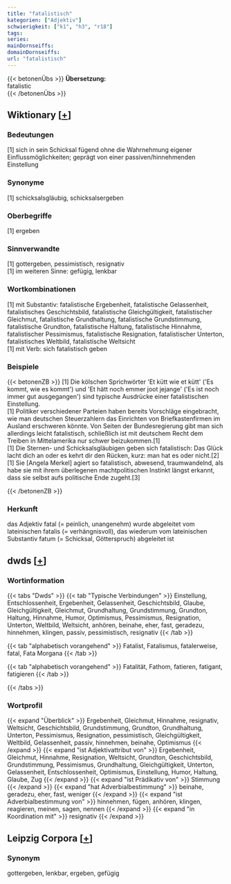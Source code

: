 ```yaml
---
title: "fatalistisch"
kategorien: ["Adjektiv"]
schwierigkeit: ["k1", "h3", "r18"]
tags:
series:
mainDornseiffs:
domainDornseiffs:
url: "fatalistisch"
---
```


{{< betonenÜbs >}}
**Übersetzung:**  
fatalistic  
{{< /betonenÜbs >}}

## Wiktionary [[+](https://de.wiktionary.org/wiki/fatalistisch)]

### Bedeutungen
[1] sich in sein Schicksal fügend ohne die Wahrnehmung eigener Einflussmöglichkeiten; geprägt von einer passiven/hinnehmenden Einstellung  

### Synonyme
[1] schicksalsgläubig, schicksalsergeben  

### Oberbegriffe
[1] ergeben  

### Sinnverwandte
[1] gottergeben, pessimistisch, resignativ  
[1] im weiteren Sinne: gefügig, lenkbar  

### Wortkombinationen
[1] mit Substantiv: fatalistische Ergebenheit, fatalistische Gelassenheit, fatalistisches Geschichtsbild, fatalistische Gleichgültigkeit, fatalistischer Gleichmut, fatalistische Grundhaltung, fatalistische Grundstimmung, fatalistische Grundton, fatalistische Haltung, fatalistische Hinnahme, fatalistischer Pessimismus, fatalistische Resignation, fatalistischer Unterton, fatalistisches Weltbild, fatalistische Weltsicht  
[1] mit Verb: sich fatalistisch geben  

### Beispiele
{{< betonenZB >}}
[1] Die kölschen Sprichwörter 'Et kütt wie et kütt' ('Es kommt, wie es kommt') und 'Et hätt noch emmer joot jejange' ('Es ist noch immer gut ausgegangen') sind typische Ausdrücke einer fatalistischen Einstellung.  
[1] Politiker verschiedener Parteien haben bereits Vorschläge eingebracht, wie man deutschen Steuerzahlern das Einrichten von Briefkastenfirmen im Ausland erschweren könnte. Von Seiten der Bundesregierung gibt man sich allerdings leicht fatalistisch, schließlich ist mit deutschem Recht dem Treiben in Mittelamerika nur schwer beizukommen.[1]  
[1] Die Sternen- und Schicksalsgläubigen geben sich fatalistisch: Das Glück lacht dich an oder es kehrt dir den Rücken, kurz: man hat es oder nicht.[2]  
[1] Sie [Angela Merkel] agiert so fatalistisch, abwesend, traumwandelnd, als habe sie mit ihrem überlegenen machtpolitischen Instinkt längst erkannt, dass sie selbst aufs politische Ende zugeht.[3]  

{{< /betonenZB >}}
### Herkunft
das Adjektiv fatal (= peinlich, unangenehm) wurde abgeleitet vom lateinischen fatalis (= verhängnisvoll), das wiederum vom lateinischen Substantiv fatum (= Schicksal, Götterspruch) abgeleitet ist  



## dwds [[+](https://www.dwds.de/wb/fatalistisch)]

### Wortinformation
{{< tabs "Dwds" >}}
{{< tab "Typische Verbindungen" >}}
Einstellung, Entschlossenheit, Ergebenheit, Gelassenheit, Geschichtsbild, Glaube, Gleichgültigkeit, Gleichmut, Grundhaltung, Grundstimmung, Grundton, Haltung, Hinnahme, Humor, Optimismus, Pessimismus, Resignation, Unterton, Weltbild, Weltsicht, anhören, beinahe, eher, fast, geradezu, hinnehmen, klingen, passiv, pessimistisch, resignativ
{{< /tab >}}

{{< tab "alphabetisch vorangehend" >}}
Fatalist, Fatalismus, fatalerweise, fatal, Fata Morgana
{{< /tab >}}

{{< tab "alphabetisch vorangehend" >}}
Fatalität, Fathom, fatieren, fatigant, fatigieren
{{< /tab >}}

{{< /tabs >}}

### Wortprofil
{{< expand "Überblick" >}} Ergebenheit, Gleichmut, Hinnahme, resignativ, Weltsicht, Geschichtsbild, Grundstimmung, Grundton, Grundhaltung, Unterton, Pessimismus, Resignation, pessimistisch, Gleichgültigkeit, Weltbild, Gelassenheit, passiv, hinnehmen, beinahe, Optimismus {{< /expand >}}
{{< expand "ist Adjektivattribut von" >}} Ergebenheit, Gleichmut, Hinnahme, Resignation, Weltsicht, Grundton, Geschichtsbild, Grundstimmung, Pessimismus, Grundhaltung, Gleichgültigkeit, Unterton, Gelassenheit, Entschlossenheit, Optimismus, Einstellung, Humor, Haltung, Glaube, Zug {{< /expand >}}
{{< expand "ist Prädikativ von" >}} Stimmung {{< /expand >}}
{{< expand "hat Adverbialbestimmung" >}} beinahe, geradezu, eher, fast, weniger {{< /expand >}}
{{< expand "ist Adverbialbestimmung von" >}} hinnehmen, fügen, anhören, klingen, reagieren, meinen, sagen, nennen {{< /expand >}}
{{< expand "in Koordination mit" >}} resignativ {{< /expand >}}

## Leipzig Corpora [[+](https://corpora.uni-leipzig.de/en/res?word=fatalistisch&corpusId=deu_newscrawl-public_2018)]


### Synonym
gottergeben, lenkbar, ergeben, gefügig

